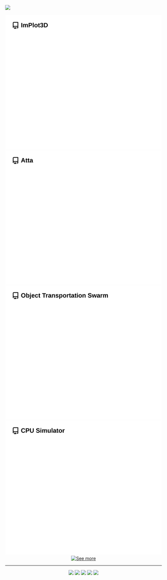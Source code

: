 <a href="https://github.com/brenocq/brenocq/blob/main/.github/scripts/animated_text/animated_text.py"><img src="https://github.com/user-attachments/assets/42ba3aa5-838b-4571-a93c-000cfa2695f9"/></a>

<div align="center">
  <div>
    <a href="https://github.com/brenocq/implot3d"><img src="https://github.com/brenocq/brenocq/blob/generated-repo-images/readme-implot3d.svg"/></a>
    <a href="https://github.com/brenocq/atta"><img src="https://github.com/brenocq/brenocq/blob/generated-repo-images/readme-atta.svg"/></a>
  </div>
  <div>
    <a href="https://github.com/brenocq/object-transportation"><img src="https://github.com/brenocq/brenocq/blob/generated-repo-images/readme-object-transportation-swarm.svg"/></a>
    <a href="https://github.com/brenocq/MyMachine"><img src="https://github.com/brenocq/brenocq/blob/generated-repo-images/readme-cpu-simulator.svg"/></a>
  </div>
  <div>
    <a href="https://brenocq.com/projects"><img src="https://github.com/user-attachments/assets/f2940917-1a80-4bac-82e6-f4c3354fba50" alt="See more"/></a>
  </div>
</div>

---

<div align="center">
  <div>
    <a href="https://brenocq.com/"><img src="https://github.com/user-attachments/assets/ded181e4-ed1c-403b-bbaa-cdd0c6c960ae"/></a>
    <a href="https://www.linkedin.com/in/brenocq/"><img src="https://github.com/user-attachments/assets/120d69d3-eaf5-495f-80b8-421ad9b5b85c"/></a>
    <a href="mailto:brenocq.br@gmail.com"><img src="https://github.com/user-attachments/assets/b81303e3-6d2e-42c5-81c6-3e24a5b63f1b"/></a>
    <a href="https://orcid.org/0000-0002-7768-3474"><img src="https://github.com/user-attachments/assets/e0316eaf-109d-4c6e-ae04-7587484eba72"/></a>
    <a href="https://scholar.google.com/citations?user=nA1H9ooAAAAJ&hl=en"><img src="https://github.com/user-attachments/assets/a77c3b8a-97df-4644-be82-b975f8332b98"/></a>
  </div>
</div>

